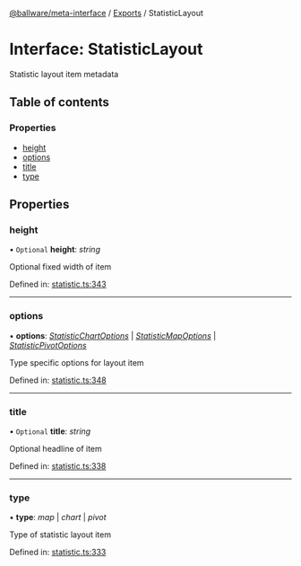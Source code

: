 [@ballware/meta-interface](../README.md) / [Exports](../modules.md) / StatisticLayout

# Interface: StatisticLayout

Statistic layout item metadata

## Table of contents

### Properties

- [height](statisticlayout.md#height)
- [options](statisticlayout.md#options)
- [title](statisticlayout.md#title)
- [type](statisticlayout.md#type)

## Properties

### height

• `Optional` **height**: *string*

Optional fixed width of item

Defined in: [statistic.ts:343](https://github.com/ballware/ballware-client/blob/c28ad0b/packages/meta-interface/src/statistic.ts#L343)

___

### options

• **options**: [*StatisticChartOptions*](statisticchartoptions.md) \| [*StatisticMapOptions*](statisticmapoptions.md) \| [*StatisticPivotOptions*](statisticpivotoptions.md)

Type specific options for layout item

Defined in: [statistic.ts:348](https://github.com/ballware/ballware-client/blob/c28ad0b/packages/meta-interface/src/statistic.ts#L348)

___

### title

• `Optional` **title**: *string*

Optional headline of item

Defined in: [statistic.ts:338](https://github.com/ballware/ballware-client/blob/c28ad0b/packages/meta-interface/src/statistic.ts#L338)

___

### type

• **type**: *map* \| *chart* \| *pivot*

Type of statistic layout item

Defined in: [statistic.ts:333](https://github.com/ballware/ballware-client/blob/c28ad0b/packages/meta-interface/src/statistic.ts#L333)
